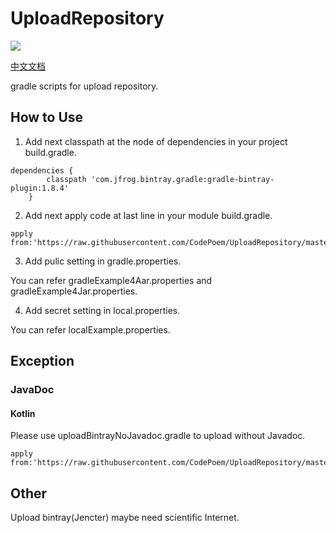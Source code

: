 # UploadRepository

[![](https://jitpack.io/v/CodePoem/UploadRepository.svg)](https://jitpack.io/#CodePoem/UploadRepository)

[中文文档](README_CN.md)

gradle scripts for upload repository.


## How to Use

1. Add next classpath at the node of dependencies in your project build.gradle.

```
dependencies {
        classpath 'com.jfrog.bintray.gradle:gradle-bintray-plugin:1.8.4'
    }
``` 

2. Add next apply code at last line in your module build.gradle.

```
apply from:'https://raw.githubusercontent.com/CodePoem/UploadRepository/master/bintray/uploadBintray.gradle'
```

3. Add pulic setting in gradle.properties.

You can refer gradleExample4Aar.properties and gradleExample4Jar.properties.

4. Add secret setting in local.properties.

You can refer localExample.properties.

## Exception

### JavaDoc

####  Kotlin

Please use uploadBintrayNoJavadoc.gradle to upload without Javadoc.

```
apply from:'https://raw.githubusercontent.com/CodePoem/UploadRepository/master/bintray/uploadBintrayNoJavadoc.gradle'
```

## Other

Upload bintray(Jencter) maybe need scientific Internet.